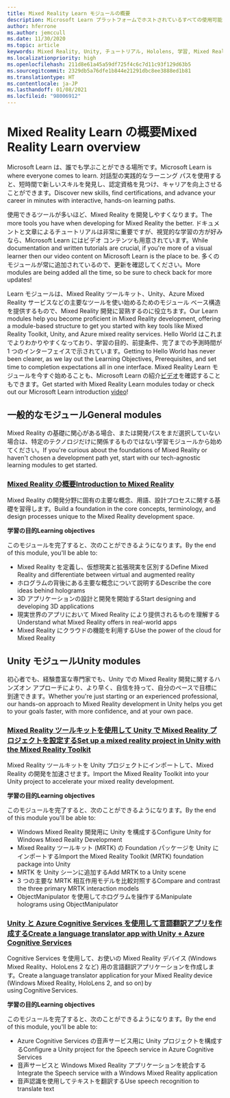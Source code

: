 ```yaml
---
title: Mixed Reality Learn モジュールの概要
description: Microsoft Learn プラットフォームでホストされているすべての使用可能な Mixed Reality モジュールの最新情報について説明します。
author: hferrone
ms.author: jemccull
ms.date: 11/30/2020
ms.topic: article
keywords: Mixed Reality, Unity, チュートリアル, Hololens, 学習, Mixed Reality ヘッドセット, Windows Mixed Reality ヘッドセット, 仮想現実ヘッドセット, 仮想現実とは, 拡張現実とは, MRTK, Mixed Reality Toolkit, 言語翻訳, Azure, Azure Cognitive Services, Microsoft Learn
ms.localizationpriority: high
ms.openlocfilehash: 211d8e61a45a59df725f4c6c7d11c93f129d63b5
ms.sourcegitcommit: 2329db5a76dfe1b844e21291dbc8ee3888ed1b81
ms.translationtype: HT
ms.contentlocale: ja-JP
ms.lasthandoff: 01/08/2021
ms.locfileid: "98006912"
---
```

# <a name="mixed-reality-learn-overview"></a><span data-ttu-id="f9cd5-104">Mixed Reality Learn の概要</span><span class="sxs-lookup"><span data-stu-id="f9cd5-104">Mixed Reality Learn overview</span></span>

<span data-ttu-id="f9cd5-105">Microsoft Learn は、誰でも学ぶことができる場所です。</span><span class="sxs-lookup"><span data-stu-id="f9cd5-105">Microsoft Learn is where everyone comes to learn.</span></span> <span data-ttu-id="f9cd5-106">対話型の実践的なラーニング パスを使用すると、短時間で新しいスキルを発見し、認定資格を見つけ、キャリアを向上させることができます。</span><span class="sxs-lookup"><span data-stu-id="f9cd5-106">Discover new skills, find certifications, and advance your career in minutes with interactive, hands-on learning paths.</span></span> 

<span data-ttu-id="f9cd5-107">使用できるツールが多いほど、Mixed Reality を開発しやすくなります。</span><span class="sxs-lookup"><span data-stu-id="f9cd5-107">The more tools you have when developing for Mixed Reality the better.</span></span> <span data-ttu-id="f9cd5-108">ドキュメントと文章によるチュートリアルは非常に重要ですが、視覚的な学習の方が好みなら、Microsoft Learn にはビデオ コンテンツも用意されています。</span><span class="sxs-lookup"><span data-stu-id="f9cd5-108">While documentation and written tutorials are crucial, if you're more of a visual learner then our video content on Microsoft Learn is the place to be.</span></span> <span data-ttu-id="f9cd5-109">多くのモジュールが常に追加されているので、更新を確認してください。</span><span class="sxs-lookup"><span data-stu-id="f9cd5-109">More modules are being added all the time, so be sure to check back for more updates!</span></span>

<span data-ttu-id="f9cd5-110">Learn モジュールは、Mixed Reality ツールキット、Unity、Azure Mixed Reality サービスなどの主要なツールを使い始めるためのモジュール ベース構造を提供するもので、Mixed Reality 開発に習熟するのに役立ちます。</span><span class="sxs-lookup"><span data-stu-id="f9cd5-110">Our Learn modules help you become proficient in Mixed Reality development, offering a module-based structure to get you started with key tools like Mixed Reality Toolkit, Unity, and Azure mixed reality services.</span></span> <span data-ttu-id="f9cd5-111">Hello World はこれまでよりわかりやすくなっており、学習の目的、前提条件、完了までの予測時間が 1 つのインターフェイスで示されています。</span><span class="sxs-lookup"><span data-stu-id="f9cd5-111">Getting to Hello World has never been clearer, as we lay out the Learning Objectives, Prerequisites, and set time to completion expectations all in one interface.</span></span> <span data-ttu-id="f9cd5-112">Mixed Reality Learn モジュールを今すぐ始めることも、Microsoft Learn の紹介[ビデオ](https://channel9.msdn.com/Blogs/One-Dev-Minute/What-is-Microsoft-Learn)を確認することもできます。</span><span class="sxs-lookup"><span data-stu-id="f9cd5-112">Get started with Mixed Reality Learn modules today or check out our Microsoft Learn introduction [video](https://channel9.msdn.com/Blogs/One-Dev-Minute/What-is-Microsoft-Learn)!</span></span>

## <a name="general-modules"></a><span data-ttu-id="f9cd5-113">一般的なモジュール</span><span class="sxs-lookup"><span data-stu-id="f9cd5-113">General modules</span></span>

<span data-ttu-id="f9cd5-114">Mixed Reality の基礎に関心がある場合、または開発パスをまだ選択していない場合は、特定のテクノロジだけに関係するものではない学習モジュールから始めてください。</span><span class="sxs-lookup"><span data-stu-id="f9cd5-114">If you're curious about the foundations of Mixed Reality or haven't chosen a development path yet, start with our tech-agnostic learning modules to get started.</span></span>

### <a name="introduction-to-mixed-reality"></a>[<span data-ttu-id="f9cd5-115">Mixed Reality の概要</span><span class="sxs-lookup"><span data-stu-id="f9cd5-115">Introduction to Mixed Reality</span></span>](https://docs.microsoft.com/learn/modules/intro-to-mixed-reality/)

<span data-ttu-id="f9cd5-116">Mixed Reality の開発分野に固有の主要な概念、用語、設計プロセスに関する基礎を習得します。</span><span class="sxs-lookup"><span data-stu-id="f9cd5-116">Build a foundation in the core concepts, terminology, and design processes unique to the Mixed Reality development space.</span></span>

<span data-ttu-id="f9cd5-117">**学習の目的**</span><span class="sxs-lookup"><span data-stu-id="f9cd5-117">**Learning objectives**</span></span>

<span data-ttu-id="f9cd5-118">このモジュールを完了すると、次のことができるようになります。</span><span class="sxs-lookup"><span data-stu-id="f9cd5-118">By the end of this module, you'll be able to:</span></span>

* <span data-ttu-id="f9cd5-119">Mixed Reality を定義し、仮想現実と拡張現実を区別する</span><span class="sxs-lookup"><span data-stu-id="f9cd5-119">Define Mixed Reality and differentiate between virtual and augmented reality</span></span>
* <span data-ttu-id="f9cd5-120">ホログラムの背後にある主要な概念について説明する</span><span class="sxs-lookup"><span data-stu-id="f9cd5-120">Describe the core ideas behind holograms</span></span>
* <span data-ttu-id="f9cd5-121">3D アプリケーションの設計と開発を開始する</span><span class="sxs-lookup"><span data-stu-id="f9cd5-121">Start designing and developing 3D applications</span></span>
* <span data-ttu-id="f9cd5-122">現実世界のアプリにおいて Mixed Reality により提供されるものを理解する</span><span class="sxs-lookup"><span data-stu-id="f9cd5-122">Understand what Mixed Reality offers in real-world apps</span></span>
* <span data-ttu-id="f9cd5-123">Mixed Reality にクラウドの機能を利用する</span><span class="sxs-lookup"><span data-stu-id="f9cd5-123">Use the power of the cloud for Mixed Reality</span></span>

## <a name="unity-modules"></a><span data-ttu-id="f9cd5-124">Unity モジュール</span><span class="sxs-lookup"><span data-stu-id="f9cd5-124">Unity modules</span></span>

<span data-ttu-id="f9cd5-125">初心者でも、経験豊富な専門家でも、Unity での Mixed Reality 開発に関するハンズオン アプローチにより、より早く、自信を持って、自分のペースで目標に到達できます。</span><span class="sxs-lookup"><span data-stu-id="f9cd5-125">Whether you're just starting or an experienced professional, our hands-on approach to Mixed Reality development in Unity helps you get to your goals faster, with more confidence, and at your own pace.</span></span>

### <a name="set-up-a-mixed-reality-project-in-unity-with-the-mixed-reality-toolkit"></a>[<span data-ttu-id="f9cd5-126">Mixed Reality ツールキットを使用して Unity で Mixed Reality プロジェクトを設定する</span><span class="sxs-lookup"><span data-stu-id="f9cd5-126">Set up a mixed reality project in Unity with the Mixed Reality Toolkit</span></span>](https://docs.microsoft.com/learn/modules/mixed-reality-toolkit-project-unity/)

<span data-ttu-id="f9cd5-127">Mixed Reality ツールキットを Unity プロジェクトにインポートして、Mixed Reality の開発を加速させます。</span><span class="sxs-lookup"><span data-stu-id="f9cd5-127">Import the Mixed Reality Toolkit into your Unity project to accelerate your mixed reality development.</span></span>

<span data-ttu-id="f9cd5-128">**学習の目的**</span><span class="sxs-lookup"><span data-stu-id="f9cd5-128">**Learning objectives**</span></span>

<span data-ttu-id="f9cd5-129">このモジュールを完了すると、次のことができるようになります。</span><span class="sxs-lookup"><span data-stu-id="f9cd5-129">By the end of this module you'll be able to:</span></span>

* <span data-ttu-id="f9cd5-130">Windows Mixed Reality 開発用に Unity を構成する</span><span class="sxs-lookup"><span data-stu-id="f9cd5-130">Configure Unity for Windows Mixed Reality Development</span></span>
* <span data-ttu-id="f9cd5-131">Mixed Reality ツールキット (MRTK) の Foundation パッケージを Unity にインポートする</span><span class="sxs-lookup"><span data-stu-id="f9cd5-131">Import the Mixed Reality Toolkit (MRTK) foundation package into Unity</span></span>
* <span data-ttu-id="f9cd5-132">MRTK を Unity シーンに追加する</span><span class="sxs-lookup"><span data-stu-id="f9cd5-132">Add MRTK to a Unity scene</span></span>
* <span data-ttu-id="f9cd5-133">3 つの主要な MRTK 相互作用モデルを比較対照する</span><span class="sxs-lookup"><span data-stu-id="f9cd5-133">Compare and contrast the three primary MRTK interaction models</span></span>
* <span data-ttu-id="f9cd5-134">ObjectManipulator を使用してホログラムを操作する</span><span class="sxs-lookup"><span data-stu-id="f9cd5-134">Manipulate holograms using ObjectManipulator</span></span>

### <a name="create-a-language-translator-app-with-unity--azure-cognitive-services"></a>[<span data-ttu-id="f9cd5-135">Unity と Azure Cognitive Services を使用して言語翻訳アプリを作成する</span><span class="sxs-lookup"><span data-stu-id="f9cd5-135">Create a language translator app with Unity + Azure Cognitive Services</span></span>](https://docs.microsoft.com/learn/modules/create-language-translator-mixed-reality-application-unity-azure-cognitive-services/)

<span data-ttu-id="f9cd5-136">Cognitive Services を使用して、お使いの Mixed Reality デバイス (Windows Mixed Reality、HoloLens 2 など) 用の言語翻訳アプリケーションを作成します。</span><span class="sxs-lookup"><span data-stu-id="f9cd5-136">Create a language translator application for your Mixed Reality device (Windows Mixed Reality, HoloLens 2, and so on) by using Cognitive Services.</span></span>

<span data-ttu-id="f9cd5-137">**学習の目的**</span><span class="sxs-lookup"><span data-stu-id="f9cd5-137">**Learning objectives**</span></span>

<span data-ttu-id="f9cd5-138">このモジュールを完了すると、次のことができるようになります。</span><span class="sxs-lookup"><span data-stu-id="f9cd5-138">By the end of this module, you'll be able to:</span></span>

* <span data-ttu-id="f9cd5-139">Azure Cognitive Services の音声サービス用に Unity プロジェクトを構成する</span><span class="sxs-lookup"><span data-stu-id="f9cd5-139">Configure a Unity project for the Speech service in Azure Cognitive Services</span></span>
* <span data-ttu-id="f9cd5-140">音声サービスと Windows Mixed Reality アプリケーションを統合する</span><span class="sxs-lookup"><span data-stu-id="f9cd5-140">Integrate the Speech service with a Windows Mixed Reality application</span></span>
* <span data-ttu-id="f9cd5-141">音声認識を使用してテキストを翻訳する</span><span class="sxs-lookup"><span data-stu-id="f9cd5-141">Use speech recognition to translate text</span></span>
